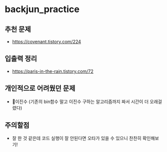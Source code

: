 # backjun_practice

## 추천 문제
- https://covenant.tistory.com/224

## 입출력 정리
- https://paris-in-the-rain.tistory.com/72

## 개인적으로 어려웠던 문제
- 🥉이진수 (기존의 bin함수 말고 이진수 구하는 알고리즘까지 짜서 시간이 더 오래걸렸다)

## 주의할점
- 잘 한 것 같은데 코드 실행이 잘 안된다면 오타가 있을 수 있으니 찬찬히 확인해보기!
